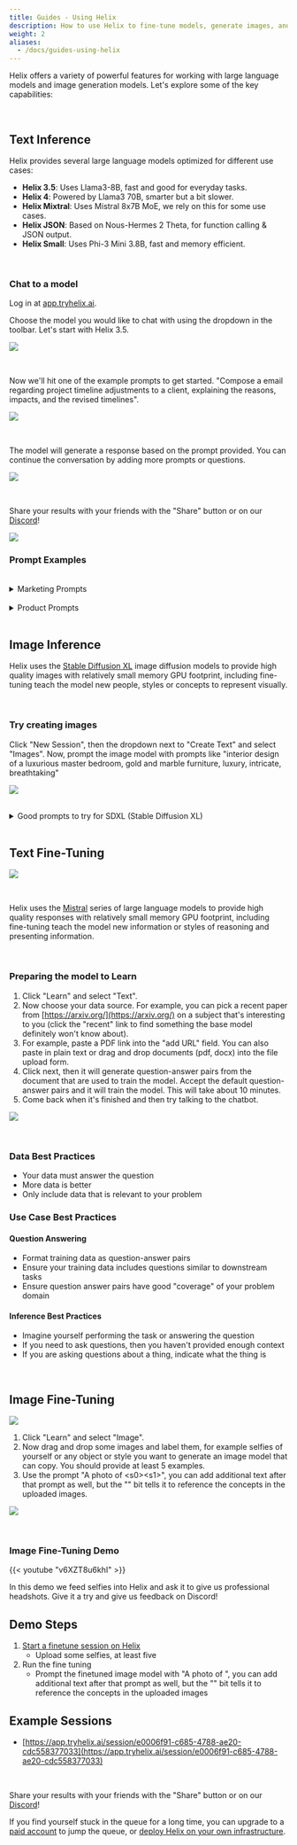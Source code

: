 ```yaml
---
title: Guides - Using Helix
description: How to use Helix to fine-tune models, generate images, and chat with models
weight: 2
aliases:
  - /docs/guides-using-helix
---
```


Helix offers a variety of powerful features for working with large language models and image generation models. Let's explore some of the key capabilities:

<br>

## Text Inference

Helix provides several large language models optimized for different use cases:

- **Helix 3.5**: Uses Llama3-8B, fast and good for everyday tasks.
- **Helix 4**: Powered by Llama3 70B, smarter but a bit slower.
- **Helix Mixtral**: Uses Mistral 8x7B MoE, we rely on this for some use cases.
- **Helix JSON**: Based on Nous-Hermes 2 Theta, for function calling & JSON output.
- **Helix Small**: Uses Phi-3 Mini 3.8B, fast and memory efficient.

<br>

### Chat to a model

Log in at [app.tryhelix.ai](https://app.tryhelix.ai).

Choose the model you would like to chat with using the dropdown in the toolbar. Let's start with Helix 3.5.

![](models.png)

<br>

Now we'll hit one of the example prompts to get started. "Compose a email regarding project timeline adjustments to a client, explaining the reasons, impacts, and the revised timelines".

![](example.png)

<br>

The model will generate a response based on the prompt provided. You can continue the conversation by adding more prompts or questions.

![](answer.png)

<br>

Share your results with your friends with the "Share" button or on our [Discord](https://discord.gg/VJftd844GE)!

![](share.png)

### Prompt Examples
<br>
<details>
<summary>Marketing Prompts</summary>

- Can you provide me with some ideas for blog posts about [topic of your choice]?
- Write a minute-long script for an advertisement about [product or service or company]
- Write a product description for my [product or service or company]
- Suggest inexpensive ways I can promote my [company] with/without using [Media channel]
- How can I obtain high-quality backlinks to raise the SEO of [Website name]
- Make 5 distinct CTA messages and buttons for [Your product]
- Create a [social media] campaign plan for launching an [your product], aimed at [Your target audience]
- Analyze these below metrics to improve email open rates for a fashion brand <paste metrics>
- Write follow-up emails to people who attended my [webinar topic] webinar
- Structure a weekly [newsletter topic] newsletter
- Make a post showcasing the benefits of using our product [product name] for [specific problem/issue]
- Generate 5 creative ways to use Instagram Reels for [your product or service or company]
- Create a social media post that targets [the specific audience] and explains how our product [product name] can help them
- Create a personalized email greeting for a VIP customer
- Write a list of 5 YouTube video ideas for [your product or company]
- Write a 100-character meta description for my blog post about <topic>

</details>
<br>
<details>
<summary>Product Prompts</summary>

- Analyze the current state of [industry] and its trends, challenges, and opportunities, including relevant data and statistics. Provide a list of key players and a short and long-term industry forecast, and explain any potential impact of current events or future developments
- Offer a detailed review of a <specific software or tool>  for <describe your business>
- Offer an in-depth analysis of the current state of small business legislation and regulations and their impact on entrepreneurship
- Offer a comprehensive guide to small business financing options, including loans, grants, and equity financing
- Provide a guide on managing finances for a small business, including budgeting, cash flow management, and tax considerations
- Provide a guide on networking and building partnerships as a small business owner
- I want to create an agenda for a meeting about <Meeting info> with my team. Can you give me some examples of what should be included?
- I need to write an email to a client regarding a change in the project timeline. Can you give me some guidance on how to phrase it?
- Write an in-depth analysis of the current state of a specific industry and its potential for small business opportunities
- I need to prepare a presentation for a potential investor on <presentation topic>. Can you give me some guidance on what to include?

</details>

<br>

## Image Inference 

Helix uses the [Stable Diffusion XL](https://stability.ai/stable-diffusion) image diffusion models to provide high quality images with relatively small memory GPU footprint, including fine-tuning teach the model new people, styles or concepts to represent visually.

<br>

### Try creating images

Click "New Session", then the dropdown next to "Create Text" and select "Images". Now, prompt the image model with prompts like "interior design of a luxurious master bedroom, gold and marble furniture, luxury, intricate, breathtaking"

![](gsg-04.png)

<br>

<details>
<summary>Good prompts to try for SDXL (Stable Diffusion XL)</summary>

- macro close-up shot of the eyes of a caterpillar
- Cute rabbit wearing a jacket, eating a carrot, 3D Style, rendering
- a cute happy cat, pixel art, pixelated
- (fractal crystal skin:1.1) with( ice crown:1.4) woman, white crystal skin, (fantasy:1.3), (Anna Dittmann:1.3)
- isometric view, isometric style, outdoors, sky, night, moon, neon, building, star (sky), night sky, scenery, city, sign, wide shot, crescent moon, neon lights
- beautiful silhouette shot of a ballerina dancer
- a glowing jellyfish underwater, breathtaking
- photo of a rhino dressed suit and tie sitting at a table in a bar with a bar stools, award winning photography, Elke vogelsang
- b&w photography, model shot, man in subway station, beautiful detailed eyes, professional award winning portrait photography, Zeiss 150mm f/2.8, highly detailed glossy eyes, high detailed skin, skin pores
- a painting of a woman with a butterfly on a yellow wall, graffiti art, inspired by Brad Kunkle, tutu, russ mills, hip skirt wings, andrey gordeev
- a painting of a fish on a black background, a digital painting, by Jason Benjamin, shutterstock, colorful vector illustration, mixed media style illustration, epic full color illustration, mascot illustration
- a painting of a beautiful graceful woman with long hair, a fine art painting, by Qiu Ying, no gradients, flowing sakura silk, beautiful oil painting
- analog film photo of old woman on the streets of london . faded film, desaturated, 35mm photo, grainy, vignette, vintage, Kodachrome, Lomography, stained, highly detailed, found footage
- vaporwave synthwave style Los Angeles street. cyberpunk, neon, vibes, stunningly beautiful, crisp, detailed, sleek, ultramodern, high contrast, cinematic composition
- 16-bit pixel art, a cozy cafe side view, a beautiful day
- claymation style captain jack sparrow on tropical island. sculpture, clay art, centered composition, play-doh

</details>

<br>

## Text Fine-Tuning

![](helix-text-learn.png)

<br>

Helix uses the [Mistral](https://mistral.ai/) series of large language models to provide high quality responses with relatively small memory GPU footprint, including fine-tuning teach the model new information or styles of reasoning and presenting information.

<br>

### Preparing the model to Learn

1. Click "Learn" and select "Text".
2. Now choose your data source. For example, you can pick a recent paper from [https://arxiv.org/](https://arxiv.org/) on a subject that's interesting to you (click the "recent" link to find something the base model definitely won't know about).
3. For example, paste a PDF link into the "add URL" field. You can also paste in plain text or drag and drop documents (pdf, docx) into the file upload form.
4. Click next, then it will generate question-answer pairs from the document that are used to train the model. Accept the default question-answer pairs and it will train the model. This will take about 10 minutes. 
5. Come back when it's finished and then try talking to the chatbot.

![](gsg-05.png)

<br>

### Data Best Practices

* Your data must answer the question
* More data is better
* Only include data that is relevant to your problem

### Use Case Best Practices

#### Question Answering

* Format training data as question-answer pairs
* Ensure your training data includes questions similar to downstream tasks
* Ensure question answer pairs have good "coverage" of your problem domain

#### Inference Best Practices

* Imagine yourself performing the task or answering the question
* If you need to ask questions, then you haven't provided enough context
* If you are asking questions about a thing, indicate what the thing is

<br>

## Image Fine-Tuning

![](helix-image-learn.png)

1. Click "Learn" and select "Image".
2. Now drag and drop some images and label them, for example selfies of yourself or any object or style you want to generate an image model that can copy. You should provide at least 5 examples.
3. Use the prompt "A photo of &lt;s0&gt;&lt;s1&gt;", you can add additional text after that prompt as well, but the "<s0><s1>" bit tells it to reference the concepts in the uploaded images.

![](gsg-06.png)

<br>

### Image Fine-Tuning Demo

{{< youtube "v6XZT8u6khI" >}}

In this demo we feed selfies into Helix and ask it to give us professional headshots. Give it a try and give us feedback on Discord!

## Demo Steps

1. [Start a finetune session on Helix](https://app.tryhelix.ai/?mode=finetune&type=image)
   * Upload some selfies, at least five
2. Run the fine tuning
   * Prompt the finetuned image model with "A photo of <s0><s1>", you can add additional text after that prompt as well, but the "<s0><s1>" bit tells it to reference the concepts in the uploaded images

## Example Sessions
* [https://app.tryhelix.ai/session/e0006f91-c685-4788-ae20-cdc558377033](https://app.tryhelix.ai/session/e0006f91-c685-4788-ae20-cdc558377033)

<br>

Share your results with your friends with the "Share" button or on our [Discord](https://discord.gg/VJftd844GE)!

If you find yourself stuck in the queue for a long time, you can upgrade to a [paid account](https://app.tryhelix.ai/account) to jump the queue, or [deploy Helix on your own infrastructure](/docs/controlplane).

